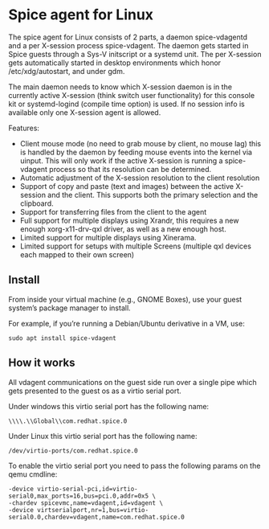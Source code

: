 Spice agent for Linux
=====================

The spice agent for Linux consists of 2 parts, a daemon spice-vdagentd and
a per X-session process spice-vdagent. The daemon gets started in Spice guests
through a Sys-V initscript or a systemd unit. The per X-session gets
automatically started in desktop environments which honor /etc/xdg/autostart,
and under gdm.

The main daemon needs to know which X-session daemon is in the currently
active X-session (think switch user functionality) for this console kit or
systemd-logind (compile time option) is used. If no session info is
available only one X-session agent is allowed.

Features:
* Client mouse mode (no need to grab mouse by client, no mouse lag)
  this is handled by the daemon by feeding mouse events into the kernel
  via uinput. This will only work if the active X-session is running a
  spice-vdagent process so that its resolution can be determined.
* Automatic adjustment of the X-session resolution to the client resolution
* Support of copy and paste (text and images) between the active X-session
  and the client. This supports both the primary selection and the clipboard.
* Support for transferring files from the client to the agent
* Full support for multiple displays using Xrandr, this requires a new
  enough xorg-x11-drv-qxl driver, as well as a new enough host.
* Limited support for multiple displays using Xinerama.
* Limited support for setups with multiple Screens (multiple qxl devices each
  mapped to their own screen)

## Install

From inside your virtual machine (e.g., GNOME Boxes), use your guest system’s
package manager to install.

For example, if you’re running a Debian/Ubuntu derivative in a VM, use:

```shell
sudo apt install spice-vdagent
```

## How it works

All vdagent communications on the guest side run over a single pipe which
gets presented to the guest os as a virtio serial port.

Under windows this virtio serial port has the following name:
>>>
    \\\\.\\Global\\com.redhat.spice.0
>>>

Under Linux this virtio serial port has the following name:
>>>
    /dev/virtio-ports/com.redhat.spice.0
>>>

To enable the virtio serial port you need to pass the following params on
the qemu cmdline:

>>>
    -device virtio-serial-pci,id=virtio-serial0,max_ports=16,bus=pci.0,addr=0x5 \
    -chardev spicevmc,name=vdagent,id=vdagent \
    -device virtserialport,nr=1,bus=virtio-serial0.0,chardev=vdagent,name=com.redhat.spice.0
>>>
